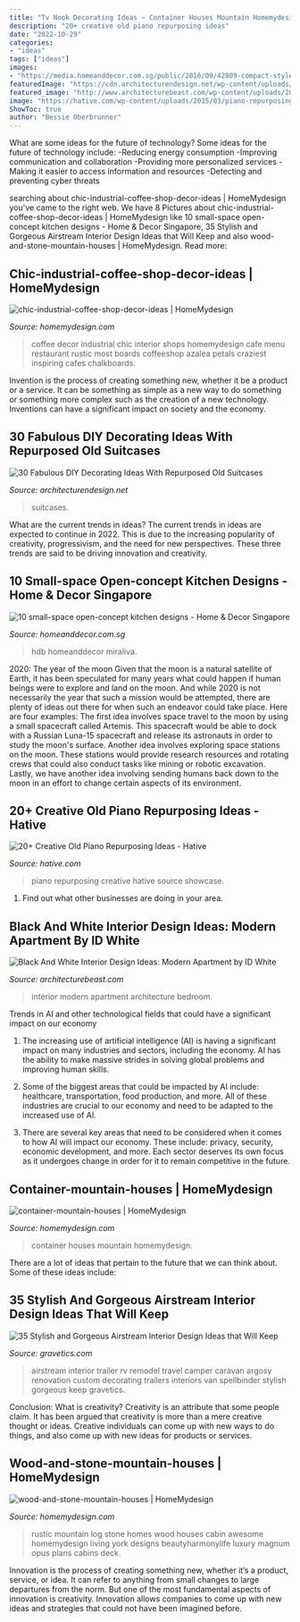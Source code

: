 ```yaml
---
title: "Tv Nook Decorating Ideas ~ Container Houses Mountain Homemydesign"
description: "20+ creative old piano repurposing ideas"
date: "2022-10-29"
categories:
- "ideas"
tags: ["ideas"]
images:
- "https://media.homeanddecor.com.sg/public/2016/09/42809-compact-style-three-room-hdb-flat_0_1.jpg"
featuredImage: "https://cdn.architecturendesign.net/wp-content/uploads/2015/07/AD-Old-Suitcases-Decor-12.jpg"
featured_image: "http://www.architecturebeast.com/wp-content/uploads/2017/05/Black-And-White-Interior-Design-Ideas-Modern-Apartment-by-ID-White-on-Architecture-Beast-06-min.jpg"
image: "https://hative.com/wp-content/uploads/2015/03/piano-repurposing-ideas/3-creative-old-piano-repurposing-ideas.jpg"
ShowToc: true
author: "Bessie Oberbrunner"
---
```



What are some ideas for the future of technology?
Some ideas for the future of technology include: 
-Reducing energy consumption 
-Improving communication and collaboration 
-Providing more personalized services 
-Making it easier to access information and resources 
-Detecting and preventing cyber threats

	

		
searching about chic-industrial-coffee-shop-decor-ideas | HomeMydesign you've came to the right web. We have 8 Pictures about chic-industrial-coffee-shop-decor-ideas | HomeMydesign like 10 small-space open-concept kitchen designs - Home &amp; Decor Singapore, 35 Stylish and Gorgeous Airstream Interior Design Ideas that Will Keep and also wood-and-stone-mountain-houses | HomeMydesign. Read more:
		
    
## Chic-industrial-coffee-shop-decor-ideas | HomeMydesign

<img loading=lazy src="https://homemydesign.com/wp-content/uploads/2019/05/chic-industrial-coffee-shop-decor-ideas.jpg" onerror="this.onerror=null;this.src='https://tse3.mm.bing.net/th?id=OIP.UbGFDmkg_Vb9zXvzAxoqmgHaLG&amp;pid=15.1';" alt="chic-industrial-coffee-shop-decor-ideas | HomeMydesign">

_Source: homemydesign.com_

>coffee decor industrial chic interior shops homemydesign cafe menu restaurant rustic most boards coffeeshop azalea petals craziest inspiring cafes chalkboards. 

	

Invention is the process of creating something new, whether it be a product or a service. It can be something as simple as a new way to do something or something more complex such as the creation of a new technology. Inventions can have a significant impact on society and the economy.

    
## 30 Fabulous DIY Decorating Ideas With Repurposed Old Suitcases

<img loading=lazy src="https://cdn.architecturendesign.net/wp-content/uploads/2015/07/AD-Old-Suitcases-Decor-12.jpg" onerror="this.onerror=null;this.src='https://tse1.mm.bing.net/th?id=OIP.05D9VPQ5ejj-6pIJfwnttwHaLJ&amp;pid=15.1';" alt="30 Fabulous DIY Decorating Ideas With Repurposed Old Suitcases">

_Source: architecturendesign.net_

>suitcases. 

	

What are the current trends in ideas?
The current trends in ideas are expected to continue in 2022. This is due to the increasing popularity of creativity, progressivism, and the need for new perspectives. These three trends are said to be driving innovation and creativity.

    
## 10 Small-space Open-concept Kitchen Designs - Home &amp; Decor Singapore

<img loading=lazy src="https://media.homeanddecor.com.sg/public/2016/09/42809-compact-style-three-room-hdb-flat_0_1.jpg" onerror="this.onerror=null;this.src='https://tse3.mm.bing.net/th?id=OIP.sSxG5hsMFvtFoYbVPfBxyAHaLG&amp;pid=15.1';" alt="10 small-space open-concept kitchen designs - Home &amp; Decor Singapore">

_Source: homeanddecor.com.sg_

>hdb homeanddecor miraliva. 

	

2020: The year of the moon
Given that the moon is a natural satellite of Earth, it has been speculated for many years what could happen if human beings were to explore and land on the moon. And while 2020 is not necessarily the year that such a mission would be attempted, there are plenty of ideas out there for when such an endeavor could take place. Here are four examples: 
The first idea involves space travel to the moon by using a small spacecraft called Artemis. This spacecraft would be able to dock with a Russian Luna-15 spacecraft and release its astronauts in order to study the moon's surface. 
Another idea involves exploring space stations on the moon. These stations would provide research resources and rotating crews that could also conduct tasks like mining or robotic excavation. 
Lastly, we have another idea involving sending humans back down to the moon in an effort to change certain aspects of its environment.

    
## 20+ Creative Old Piano Repurposing Ideas - Hative

<img loading=lazy src="https://hative.com/wp-content/uploads/2015/03/piano-repurposing-ideas/3-creative-old-piano-repurposing-ideas.jpg" onerror="this.onerror=null;this.src='https://tse4.mm.bing.net/th?id=OIP.fZyI6Aend51J7hFtCSwxMQAAAA&amp;pid=15.1';" alt="20+ Creative Old Piano Repurposing Ideas - Hative">

_Source: hative.com_

>piano repurposing creative hative source showcase. 

	

1. Find out what other businesses are doing in your area.

    
## Black And White Interior Design Ideas: Modern Apartment By ID White

<img loading=lazy src="http://www.architecturebeast.com/wp-content/uploads/2017/05/Black-And-White-Interior-Design-Ideas-Modern-Apartment-by-ID-White-on-Architecture-Beast-06-min.jpg" onerror="this.onerror=null;this.src='https://tse1.mm.bing.net/th?id=OIP.C9PXrtJ-UP20dtbsneqyBAHaJ3&amp;pid=15.1';" alt="Black And White Interior Design Ideas: Modern Apartment by ID White">

_Source: architecturebeast.com_

>interior modern apartment architecture bedroom. 

	

Trends in AI and other technological fields that could have a significant impact on our economy
1. The increasing use of artificial intelligence (AI) is having a significant impact on many industries and sectors, including the economy. AI has the ability to make massive strides in solving global problems and improving human skills.
2. Some of the biggest areas that could be impacted by AI include: healthcare, transportation, food production, and more. All of these industries are crucial to our economy and need to be adapted to the increased use of AI.

3. There are several key areas that need to be considered when it comes to how AI will impact our economy. These include: privacy, security, economic development, and more. Each sector deserves its own focus as it undergoes change in order for it to remain competitive in the future.


    
## Container-mountain-houses | HomeMydesign

<img loading=lazy src="https://homemydesign.com/wp-content/uploads/2014/08/container-mountain-houses.jpg" onerror="this.onerror=null;this.src='https://tse4.mm.bing.net/th?id=OIP.mRrB8_T-vfH1BQLYWitd1QHaKI&amp;pid=15.1';" alt="container-mountain-houses | HomeMydesign">

_Source: homemydesign.com_

>container houses mountain homemydesign. 

	

There are a lot of ideas that pertain to the future that we can think about. Some of these ideas include: 

    
## 35 Stylish And Gorgeous Airstream Interior Design Ideas That Will Keep

<img loading=lazy src="https://www.gravetics.com/wp-content/uploads/2017/08/camper-interior-decorating.jpg" onerror="this.onerror=null;this.src='https://tse3.mm.bing.net/th?id=OIP.KaoPQlls7SCDpo5ku1ATSwHaJ3&amp;pid=15.1';" alt="35 Stylish and Gorgeous Airstream Interior Design Ideas that Will Keep">

_Source: gravetics.com_

>airstream interior trailer rv remodel travel camper caravan argosy renovation custom decorating trailers interiors van spellbinder stylish gorgeous keep gravetics. 

	

Conclusion: What is creativity?
Creativity is an attribute that some people claim. It has been argued that creativity is more than a mere creative thought or ideas. Creative individuals can come up with new ways to do things, and also come up with new ideas for products or services.

    
## Wood-and-stone-mountain-houses | HomeMydesign

<img loading=lazy src="https://homemydesign.com/wp-content/uploads/2014/08/wood-and-stone-mountain-houses.jpg" onerror="this.onerror=null;this.src='https://tse3.mm.bing.net/th?id=OIP.sYV74pgx0IgRSbS-RUZk3gHaKZ&amp;pid=15.1';" alt="wood-and-stone-mountain-houses | HomeMydesign">

_Source: homemydesign.com_

>rustic mountain log stone homes wood houses cabin awesome homemydesign living york designs beautyharmonylife luxury magnum opus plans cabins deck. 

	

Innovation is the process of creating something new, whether it’s a product, service, or idea. It can refer to anything from small changes to large departures from the norm. But one of the most fundamental aspects of innovation is creativity. Innovation allows companies to come up with new ideas and strategies that could not have been imagined before.

